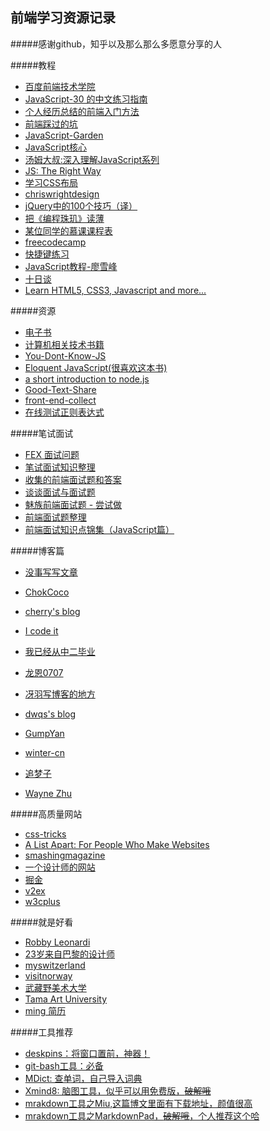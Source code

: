 ## 前端学习资源记录

#####感谢github，知乎以及那么那么多愿意分享的人

#####教程
+ [百度前端技术学院](http://ife.baidu.com/)
+ [JavaScript-30 的中文练习指南](https://github.com/soyaine/JavaScript30)
+ [个人经历总结的前端入门方法](https://github.com/qiu-deqing/FE-learning)
+ [前端踩过的坑](https://github.com/Frosv/QianDuanKeng)
+ [JavaScript-Garden](http://bonsaiden.github.io/JavaScript-Garden/zh/)
+ [JavaScript核心](http://weizhifeng.net/javascript-the-core.html)
+ [汤姆大叔:深入理解JavaScript系列](http://www.cnblogs.com/tomxu/archive/2011/12/15/2288411.html)
+ [JS: The Right Way](http://jstherightway.org/)
+ [学习CSS布局](http://zh.learnlayout.com/)
+ [chriswrightdesign](https://chriswrightdesign.com/)
+ [jQuery中的100个技巧（译）](http://www.cnblogs.com/zhuzhenwei918/p/6181760.html)
+ [把《编程珠玑》读薄](http://www.hawstein.com/posts/make-thiner-programming-pearls.html)
+ [某位同学的慕课课程表](http://www.imooc.com/u/1111902/courses)
+ [freecodecamp](https://www.freecodecamp.org/)
+ [快捷键练习](https://www.shortcutfoo.com/)
+ [JavaScript教程-廖雪峰](https://www.liaoxuefeng.com/wiki/001434446689867b27157e896e74d51a89c25cc8b43bdb3000)
+ [十日谈](https://github.com/jayli/jayli.github.com/issues/1)
+ [Learn HTML5, CSS3, Javascript and more...](http://thecodeplayer.com/)

#####资源
+ [电子书](https://github.com/EbookFoundation/free-programming-books/blob/master/free-programming-books-zh.md)
+ [计算机相关技术书籍](https://github.com/EZLippi/practical-programming-books)
+ [You-Dont-Know-JS](https://github.com/getify/You-Dont-Know-JS)
+ [Eloquent JavaScript(很喜欢这本书)](http://eloquentjavascript.net/)
+ [a short introduction to node.js](https://github.com/maxogden/art-of-node)
+ [Good-Text-Share](https://github.com/windiest/Good-Text-Share)
+ [front-end-collect](https://github.com/foru17/front-end-collect)
+ [在线测试正则表达式](https://regex101.com/#javascript)
 

#####笔试面试
+ [FEX 面试问题](https://github.com/fex-team/interview-questions)
+ [笔试面试知识整理](https://hit-alibaba.github.io/interview/index.html)
+ [收集的前端面试题和答案](https://github.com/qiu-deqing/FE-interview)
+ [谈谈面试与面试题](http://www.cnblogs.com/winter-cn/archive/2013/05/11/3072926.html)
+ [魅族前端面试题 - 尝试做](https://www.johnhsm.cn/2015/08/20/other/%E9%AD%85%E6%97%8F%E5%89%8D%E7%AB%AF%E9%9D%A2%E8%AF%95%E9%A2%98-%E5%B0%9D%E8%AF%95%E5%81%9A/)
+ [前端面试题整理](http://www.cnblogs.com/yuqingfamily/p/6866163.html)
+ [前端面试知识点锦集（JavaScript篇）](http://www.chenyijun.net/2016/06/11/%E5%89%8D%E7%AB%AF%E9%9D%A2%E8%AF%95%E7%9F%A5%E8%AF%86%E7%82%B9%E9%94%A6%E9%9B%86%EF%BC%88JavaScript%E7%AF%87%EF%BC%89/#more)

#####博客篇
+ [没事写写文章](https://github.com/fouber/blog)
+ [ChokCoco](http://www.cnblogs.com/coco1s/)
+ [cherry's blog](http://cherryblog.site/)
+ [I code it](http://icodeit.org/)
+ [我已经从中二毕业](https://www.johnhsm.cn/)
+ [龙恩0707](http://www.cnblogs.com/tugenhua0707/)
+ [冴羽写博客的地方](https://github.com/mqyqingfeng/Blog)
+ [dwqs's blog](https://github.com/dwqs/blog)
+ [GumpYan](http://www.cnblogs.com/GumpYan/category/835350.html)
+ [winter-cn](http://www.cnblogs.com/winter-cn/archive/2013/05/11/3072929.html)

+ [追梦子](http://www.cnblogs.com/pssp/)
+ [Wayne Zhu](http://www.cnblogs.com/zhuzhenwei918/)



#####高质量网站
+ [css-tricks](https://css-tricks.com/)
+ [A List Apart: For People Who Make Websites](https://alistapart.com/)
+ [smashingmagazine](https://www.smashingmagazine.com/)
+ [一个设计师的网站](http://rachelnabors.com/)
+ [掘金](https://juejin.im/)
+ [v2ex](https://www.v2ex.com/)
+ [w3cplus](http://www.w3cplus.com/)

#####就是好看
+ [Robby Leonardi](http://www.rleonardi.com/interactive-resume/)
+ [23岁来自巴黎的设计师](http://www.guillaumejuvenet.com/)
+ [myswitzerland](http://grandtour.myswitzerland.com/en/)
+ [visitnorway](https://www.visitnorway.cn/)
+ [武藏野美术大学](http://www.musabi.ac.jp/)
+ [Tama Art University](http://www.tamabi.ac.jp/)
+ [ming 简历](http://ming.today/)

#####工具推荐
+ [deskpins：将窗口置前，神器！](https://deskpins.en.softonic.com/)
+ [git-bash工具：必备](https://git-for-windows.github.io/)
+ [MDict: 查单词，自己导入词典](http://www.mdict.cn/wp/?lang=zh)
+ [Xmind8: 脑图工具，似乎可以用免费版，<del>破解哦</del>](http://www.xmindchina.net/)
+ [mrakdown工具之Miu,这篇博文里面有下载地址，颜值很高](http://cherryblog.site/Use-Gitpagehexo-to-develop-their-own-blog.html)
+ [mrakdown工具之MarkdownPad，<del>破解哦</del>，个人推荐这个哈](http://markdownpad.com/)
